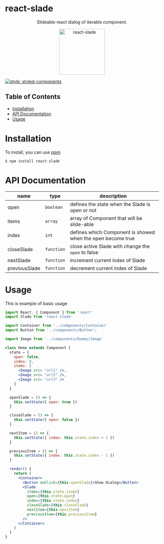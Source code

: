# react-slade

<div align="center">
  <p>
    Slideable react dialog of iterable component.  
  </p>
  <a href="https://www.manuver.io/lib/react-slade">
    <img alt="react-slade" src="https://puu.sh/B2SKS/e665783b42.png" height="150px" />
  </a>
</div>

[![style: styled-components](https://img.shields.io/badge/style-%F0%9F%92%85%20styled--components-orange.svg?colorB=daa357&colorA=db748e)](https://github.com/styled-components/styled-components)

## Table of Contents

* [Installation](#installation)
* [API Documentation](#api-documentation)
* [Usage](#usage)

# Installation

To install, you can use [npm](https://www.npmjs.com/package/react-slade):
```shell
$ npm install react-slade
```

# API Documentation

name | type | description 
--- | --- | --- | 
open | `boolean` | defines the state when the Slade is open or not 
items | `array` | array of Component that will be slide-able 
index | `int` | defines which Component is showed when the open become true
closeSlade | `function` | close active Slade with change the `open` to false
nextSlade | `function` | increment current index of Slade
previousSlade | `function` | decrement current index of Slade

# Usage

This is example of basic usage

```jsx
import React, { Component } from 'react'
import Slade from 'react-slade'

import Container from '../components/Container'
import Button from '../components/Button';

import Image from '../components/Dummy/Image'

class Home extends Component {
  state = {
    open: false,
    index: 0,
    items: [ 
      <Image src= "url1" />,
      <Image src= "url2" />,
      <Image src= "url3" />
    ]
  }

  openSlade = () => {
    this.setState({ open: true })
  }

  closeSlade = () => {
    this.setState({ open: false })
  }

  nextItem = () => {
    this.setState({ index: this.state.index + 1 })
  }

  previousItem = () => {
    this.setState({ index: this.state.index - 1 })
  }

  render() {
    return (
      <Container>
        <Button onClick={this.openSlade}>Show Dialog</Button>
        <Slade 
          items={this.state.items} 
          open={this.state.open} 
          index={this.state.index} 
          closeSlade={this.closeSlade}
          nextItem={this.nextItem}
          previousItem={this.previousItem} 
        />
      </Container>
    )
  }
}
```